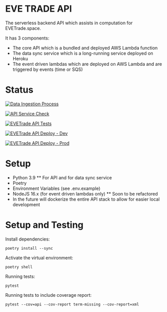 # EVE TRADE API

The serverless backend API which assists in computation for EVETrade.space. 

It has 3 components:
* The core API which is a bundled and deployed AWS Lambda function
* The data sync service which is a long-running service deployed on Heroku
* The event driven lambdas which are deployed on AWS Lambda and are triggered by events (time or SQS)

# Status

[![Data Ingestion Process](https://github.com/awhipp/evetrade_api/actions/workflows/check_data_sync.yml/badge.svg)](https://github.com/awhipp/evetrade_api/actions/workflows/check_data_sync.yml)

[![API Service Check](https://github.com/awhipp/evetrade_api/actions/workflows/check_endpoints.yml/badge.svg)](https://github.com/awhipp/evetrade_api/actions/workflows/check_endpoints.yml)

[![EVETrade API Tests](https://github.com/awhipp/evetrade_api/actions/workflows/evetrade_api_tests.yml/badge.svg)](https://github.com/awhipp/evetrade_api/actions/workflows/evetrade_api_tests.yml)

[![EVETrade API Deploy - Dev](https://github.com/awhipp/evetrade_api/actions/workflows/evetrade_deploy_dev.yml/badge.svg)](https://github.com/awhipp/evetrade_api/actions/workflows/evetrade_deploy_dev.yml)

[![EVETrade API Deploy - Prod](https://github.com/awhipp/evetrade_api/actions/workflows/evetrade_deploy_prod.yml/badge.svg)](https://github.com/awhipp/evetrade_api/actions/workflows/evetrade_deploy_prod.yml)

# Setup

* Python 3.9
** For API and for data sync service
* Poetry
* Environment Variables (see .env.example)
* NodeJS 16.x (for event driven lambdas only)
** Soon to be refactored
* In the future will dockerize the entire API stack to allow for easier local development

# Setup and Testing

Install dependencies:
```
poetry install --sync
```

Activate the virtual environment:
```
poetry shell
```

Running tests:
```
pytest
```

Running tests to include coverage report:
```
pytest --cov=api --cov-report term-missing --cov-report=xml
```